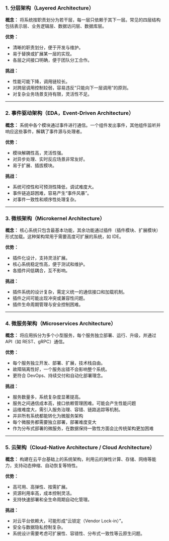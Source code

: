 ### 1. 分层架构（Layered Architecture）

**概念：**
 将系统按职责划分为若干层，每一层只依赖于其下一层。常见的四层结构包括表示层、业务逻辑层、数据访问层、数据库层。

**优势：**

- 清晰的职责划分，便于开发与维护。
- 易于替换或扩展某一层的实现。
- 各层之间接口明确，便于团队分工合作。

**挑战：**

- 性能可能下降，调用链较长。
- 对跨层调用控制较弱，容易违反“只能向下一层调用”的原则。
- 对复杂业务场景支持有限，灵活性不足。

------

### 2. 事件驱动架构（EDA，Event-Driven Architecture）

**概念：**
 系统中各个模块通过事件进行通信。一个组件发出事件，其他组件监听并响应这些事件，解耦了事件源与处理者。

**优势：**

- 模块解耦性高，灵活性强。
- 对异步处理、实时反应场景非常友好。
- 易于扩展、插拔模块。

**挑战：**

- 系统可控性和可预测性降低，调试难度大。
- 事件链追踪困难，容易产生“事件风暴”。
- 对事件一致性和顺序性处理复杂。

------

### 3. 微核架构（Microkernel Architecture）

**概念：**
 核心系统只包含最基本功能，其余功能通过插件（插件模块、扩展模块）形式加载。这种架构常用于需要高度可扩展的系统，如 IDE。

**优势：**

- 插件化设计，支持灵活扩展。
- 核心系统稳定性高，便于测试和维护。
- 各插件间低耦合，互不影响。

**挑战：**

- 插件系统的设计复杂，需定义统一的通信接口和加载机制。
- 插件之间可能出现冲突或兼容性问题。
- 插件生命周期管理与安全控制困难。

------

### 4. 微服务架构（Microservices Architecture）

**概念：**
 将应用拆分为多个小型服务，每个服务独立部署、运行、升级，并通过 API（如 REST、gRPC）通信。

**优势：**

- 每个服务独立开发、部署、扩展，技术栈自由。
- 故障隔离性好，一个服务出错不会影响整个系统。
- 更符合 DevOps、持续交付和自动化部署理念。

**挑战：**

- 服务数量多，系统复杂度显著提高。
- 服务之间通信成本高，接口依赖管理困难。可能会产生性能问题
- 运维难度大，需引入服务治理、容错、链路追踪等机制。
- 并非所有系统都能转化为微服务架构
- 每个微服务都需要独立部署，部署难度变大
- 作为分布式部署的微服务，在数据保持一致性方面会比传统架构更加困难

------

### 5. 云架构（Cloud-Native Architecture / Cloud Architecture）

**概念：**
 构建在云平台基础上的系统架构，利用云的弹性计算、存储、网络等能力，支持动态伸缩、自动恢复等特性。

**优势：**

- 高可用、高弹性、按需扩展。
- 资源利用率高，成本控制灵活。
- 支持快速部署和全生命周期自动化管理。

**挑战：**

- 对云平台依赖大，可能形成“云锁定（Vendor Lock-in）”。
- 安全与数据隐私控制复杂。
- 系统设计需要考虑可扩展性、容错性、分布式一致性等云原生问题。